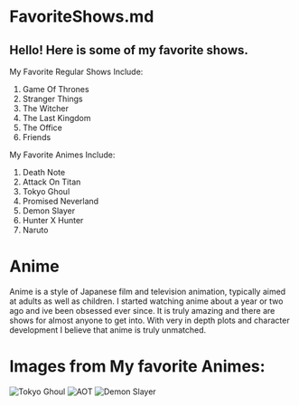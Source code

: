 # FavoriteShows.md
## Hello! Here is some of my favorite shows.

My Favorite Regular Shows Include:
1. Game Of Thrones
1. Stranger Things
1. The Witcher
1. The Last Kingdom
1. The Office
1. Friends

My Favorite Animes Include:
1. Death Note
2. Attack On Titan
3. Tokyo Ghoul
4. Promised Neverland
5. Demon Slayer
6. Hunter X Hunter
7. Naruto


# Anime

Anime is a style of Japanese film and television animation, typically aimed at adults as well as children. I started watching anime about a year or two ago and ive been obsessed ever since. It is truly amazing and there are shows for almost anyone to get into. With very in depth plots and character development I believe that anime is truly unmatched.

# Images from My favorite Animes:

![Tokyo Ghoul](https://animehunch.com/wp-content/uploads/2020/10/Kaneki-Aogiri-Tree-768x432.jpg)
![AOT](https://cdn.mos.cms.futurecdn.net/mjJgzfRvgyWSMkrZykS4u6.jpg)
![Demon Slayer](https://assets3.thrillist.com/v1/image/2949055/1200x630/flatten;crop_down;jpeg_quality=70)


